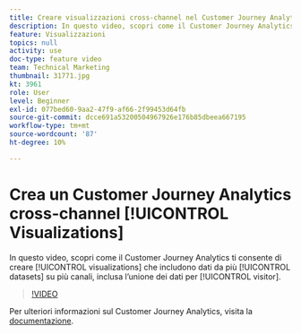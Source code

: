 ```yaml
---
title: Creare visualizzazioni cross-channel nel Customer Journey Analytics
description: In questo video, scopri come il Customer Journey Analytics di Adobi ti consente di creare visualizzazioni che includono dati da più set di dati su più canali, inclusa l’unione dei dati per visitatore.
feature: Visualizzazioni
topics: null
activity: use
doc-type: feature video
team: Technical Marketing
thumbnail: 31771.jpg
kt: 3961
role: User
level: Beginner
exl-id: 077bed60-9aa2-47f9-af66-2f99453d64fb
source-git-commit: dcce691a53200504967926e176b85dbeea667195
workflow-type: tm+mt
source-wordcount: '87'
ht-degree: 10%

---
```


# Crea un Customer Journey Analytics cross-channel [!UICONTROL Visualizations]

In questo video, scopri come il Customer Journey Analytics ti consente di creare [!UICONTROL visualizations] che includono dati da più [!UICONTROL datasets] su più canali, inclusa l’unione dei dati per [!UICONTROL visitor].

>[!VIDEO](https://video.tv.adobe.com/v/31771/?quality=12)

Per ulteriori informazioni sul Customer Journey Analytics, visita la [documentazione](https://docs.adobe.com/content/help/it-IT/analytics-platform/using/cja-landing.html).
